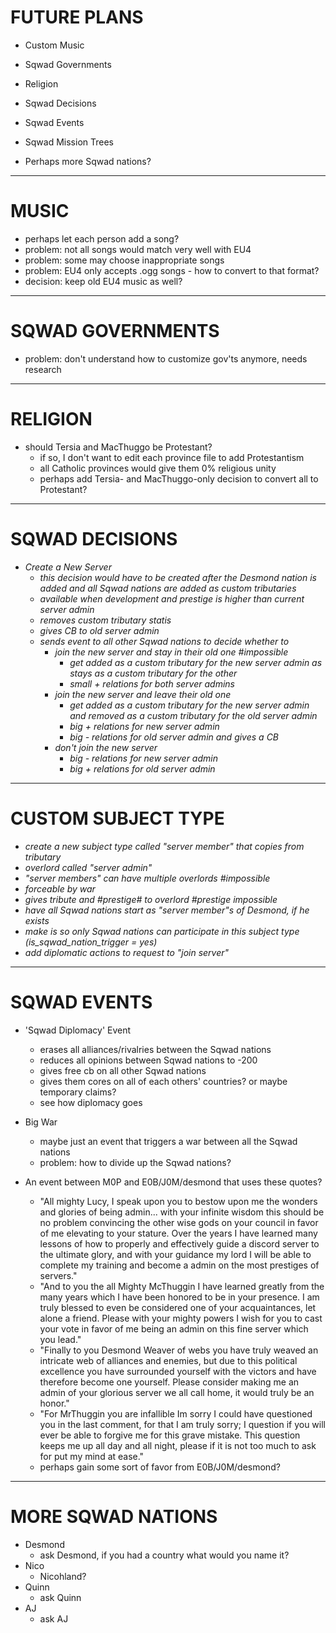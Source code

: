 # FUTURE PLANS
- Custom Music
- Sqwad Governments
- Religion
- Sqwad Decisions
- Sqwad Events
- Sqwad Mission Trees

- Perhaps more Sqwad nations?

***

# MUSIC
- perhaps let each person add a song?
- problem: not all songs would match very well with EU4
- problem: some may choose inappropriate songs
- problem: EU4 only accepts .ogg songs - how to convert to that format?
- decision: keep old EU4 music as well?

***

# SQWAD GOVERNMENTS
- problem: don't understand how to customize gov'ts anymore, needs research
	
***

# RELIGION
- should Tersia and MacThuggo be Protestant?
	- if so, I don't want to edit each province file to add Protestantism
	- all Catholic provinces would give them 0% religious unity
	- perhaps add Tersia- and MacThuggo-only decision to convert all to Protestant?
	
***

# SQWAD DECISIONS
- _Create a New Server_
	- _this decision would have to be created after the Desmond nation is added and all Sqwad nations are added as custom tributaries_
	- _available when development and prestige is higher than current server admin_
	- _removes custom tributary statis_
	- _gives CB to old server admin_
	- _sends event to all other Sqwad nations to decide whether to_
		- _join the new server and stay in their old one	#impossible_
			- _get added as a custom tributary for the new server admin as stays as a custom tributary for the other_
			- _small + relations for both server admins_
		- _join the new server and leave their old one_
			- _get added as a custom tributary for the new server admin and removed as a custom tributary for the old server admin_
			- _big + relations for new server admin_
			- _big - relations for old server admin and gives a CB_
		- _don't join the new server_
			- _big - relations for new server admin_
			- _big + relations for old server admin_

***

# CUSTOM SUBJECT TYPE
- _create a new subject type called "server member" that copies from tributary_
- _overlord called "server admin"_
- _"server members" can have multiple overlords	#impossible_
- _forceable by war_
- _gives tribute and #prestige# to overlord	#prestige impossible_
- _have all Sqwad nations start as "server member"s of Desmond, if he exists_
- _make is so only Sqwad nations can participate in this subject type (is_sqwad_nation_trigger = yes)_
- _add diplomatic actions to request to "join server"_

***
		
# SQWAD EVENTS
- 'Sqwad Diplomacy' Event
	- erases all alliances/rivalries between the Sqwad nations
	- reduces all opinions between Sqwad nations to -200
	- gives free cb on all other Sqwad nations
	- gives them cores on all of each others' countries? or maybe temporary claims?
	- see how diplomacy goes
- Big War
	- maybe just an event that triggers a war between all the Sqwad nations
	- problem: how to divide up the Sqwad nations?

- An event between M0P and E0B/J0M/desmond that uses these quotes?
	- "All mighty Lucy, I speak upon you to bestow upon me the wonders and glories of being admin... with your infinite wisdom this should be no problem convincing the other wise gods on your council in favor of me elevating to your stature. Over the years I have learned many lessons of how to properly and effectively guide a discord server to the ultimate glory, and with your guidance my lord I will be able to complete my training and become a admin on the most prestiges of servers."
	- "And to you the all Mighty McThuggin I have learned greatly from the many years which I have been honored to be in your presence. I am truly blessed to even be considered one of your acquaintances, let alone a friend. Please with your mighty powers I wish for you to cast your vote in favor of me being an admin on this fine server which you lead."
	- "Finally to you Desmond Weaver of webs you have truly weaved an intricate web of alliances and enemies, but due to this political excellence you have surrounded yourself with the victors and have therefore become one yourself.  Please consider making me an admin of your glorious server we all call home, it would truly be an honor."
	- "For MrThuggin you are infallible Im sorry I could have questioned you in the last comment, for that I am truly sorry; I question if you will ever be able to forgive me for this grave mistake. This question keeps me up all day and all night, please if it is not too much to ask for put my mind at ease."
	- perhaps gain some sort of favor from E0B/J0M/desmond?

***

# MORE SQWAD NATIONS
- Desmond
	- ask Desmond, if you had a country what would you name it?
- Nico
	- Nicohland?
- Quinn
	- ask Quinn
- AJ
	- ask AJ